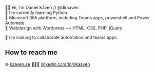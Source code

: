 🧔🏼 Hi, I’m Daniel Kåven // @dkaaven <br>
🌱 I’m currently learning Python <br>
🥇 Microsoft 365 plattform, including Teams apps, powershell and Power Automate.  <br>
🥈 Webdesign with Wordpress ++ HTML, CSS, PHP, jQuery <br>

<p>💞️ I’m looking to collaborate automation and teams apps.</p>

<h2>How to reach me</h2>
🌐 <a href="https://kaaven.se">kaaven.se</a>
👨🏼‍💼 <a href="https://linkedin.com/in/dkaaven">linkedin.com/in/dkaaven</a>

<!---
dkaaven/dkaaven is a ✨ special ✨ repository because its `README.md` (this file) appears on your GitHub profile.
You can click the Preview link to take a look at your changes.
--->
